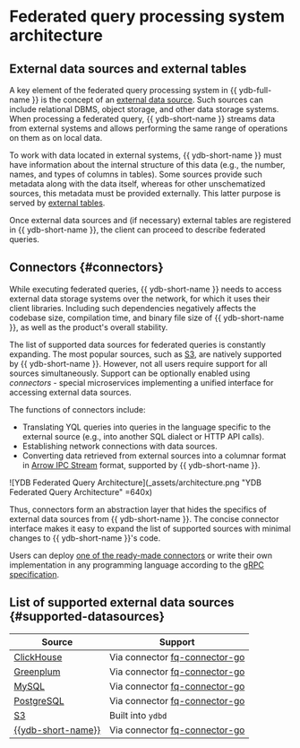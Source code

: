 # Federated query processing system architecture

## External data sources and external tables

A key element of the federated query processing system in {{ ydb-full-name }} is the concept of an [external data source](../datamodel/external_data_source.md). Such sources can include relational DBMS, object storage, and other data storage systems. When processing a federated query, {{ ydb-short-name }} streams data from external systems and allows performing the same range of operations on them as on local data.

To work with data located in external systems, {{ ydb-short-name }} must have information about the internal structure of this data (e.g., the number, names, and types of columns in tables). Some sources provide such metadata along with the data itself, whereas for other unschematized sources, this metadata must be provided externally. This latter purpose is served by [external tables](../datamodel/external_table.md).

Once external data sources and (if necessary) external tables are registered in {{ ydb-short-name }}, the client can proceed to describe federated queries.

## Connectors {#connectors}

While executing federated queries, {{ ydb-short-name }} needs to access external data storage systems over the network, for which it uses their client libraries. Including such dependencies negatively affects the codebase size, compilation time, and binary file size of {{ ydb-short-name }}, as well as the product's overall stability.

The list of supported data sources for federated queries is constantly expanding. The most popular sources, such as [S3](s3), are natively supported by {{ ydb-short-name }}. However, not all users require support for all sources simultaneously. Support can be optionally enabled using _connectors_ - special microservices implementing a unified interface for accessing external data sources.

The functions of connectors include:

* Translating YQL queries into queries in the language specific to the external source (e.g., into another SQL dialect or HTTP API calls).
* Establishing network connections with data sources.
* Converting data retrieved from external sources into a columnar format in [Arrow IPC Stream](https://arrow.apache.org/docs/format/Columnar.html#serialization-and-interprocess-communication-ipc) format, supported by {{ ydb-short-name }}.

![YDB Federated Query Architecture](_assets/architecture.png "YDB Federated Query Architecture" =640x)

Thus, connectors form an abstraction layer that hides the specifics of external data sources from {{ ydb-short-name }}. The concise connector interface makes it easy to expand the list of supported sources with minimal changes to {{ ydb-short-name }}'s code.

Users can deploy [one of the ready-made connectors](../../deploy/manual/connector.md) or write their own implementation in any programming language according to the [gRPC specification](https://github.com/ydb-platform/ydb/tree/main/ydb/library/yql/providers/generic/connector/api).

## List of supported external data sources {#supported-datasources}

| Source | Support |
|--------|---------|
| [ClickHouse](https://clickhouse.com/) | Via connector [fq-connector-go](../../deploy/manual/connector.md#fq-connector-go) |
| [Greenplum](https://www.greenplum.org/) | Via connector [fq-connector-go](../../deploy/manual/connector.md#fq-connector-go) |
| [MySQL](https://www.mysql.com/) | Via connector [fq-connector-go](../../deploy/manual/connector.md#fq-connector-go) |
| [PostgreSQL](https://www.postgresql.org/) | Via connector [fq-connector-go](../../deploy/manual/connector.md#fq-connector-go) |
| [S3](https://aws.amazon.com/ru/s3/) | Built into `ydbd` |
| [{{ydb-short-name}}](https://ydb.tech/) | Via connector [fq-connector-go](../../deploy/manual/connector.md#fq-connector-go) |
